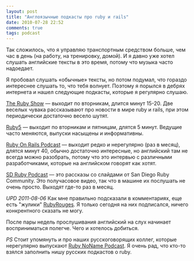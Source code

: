 ```yaml
---
layout: post
title: "Англоязычные подкасты про ruby и rails"
date: 2010-07-28 22:52
comments: true
tags: podcast
---
```

Так сложилось, что я управляю транспортным средством больше, чем час в день (на работу, на тренировку, домой). И я давно
уже хотел слушать английские тексты в это время, потому что музыка часто надоедает.

Я пробовал слушать «обычные» тексты, но потом подумал, что гораздо интереснее слушать то, что тебя волнует. Поэтому я
порылся в дебрях интернета и нашел следующие подкасты, которые я регулярно слушаю.

<a href="http://5by5.tv/rubyshow">The Ruby Show</a> — выходит по вторникам, длится минут 15-20. Две веселых чувака
рассказывают про новости в мире ruby и rails, при этом периодически достаточно весело шутят.

<a href="http://ruby5.envylabs.com/">Ruby5</a> — выходит по вторникам и пятницам, длятся 5 минут. Ведущие часто
меняются, выпуски насыщены и информативны.

<a href="http://podcast.rubyonrails.org/">Ruby On Rails Podcast</a> — выходит редко и нерегулярно (раз в месяц), длятся
минут 40, обычно достаточно интересные, но английский там не всегда можно разобрать, потому что это интервью с
различными разработчиками, которые на английском говорят как хотят.

<a href="http://sdruby.org/podcast">SD Ruby Podcast</a> — это рассказы со слайдами от San Diego Ruby Community. Это
получасовое видео, так что в машине их послушать не очень просто. Выходят где-то раз в месяц.

*UPD 2011-08-06* Как мне правильно подсказали в комментариях, еще есть "жулики" [RubyRouges](http://rubyrogues.com/). Я только
сегодня на них подписался, ничего конкрентного сказать не могу.

После пары недель прослушивания английский на слух начинает восприниматься полегче. Чего и хотелось добиться.

*PS* Стоит упомянуть и про наших русскоговорящих коллег, которые нерегулярно выпускают <a
href="http://ruby.rpod.ru/">Ruby NoName Podcast</a>. Я очень рад, что кто-то взялся заполнить нишу русских подкастов о
ruby.
